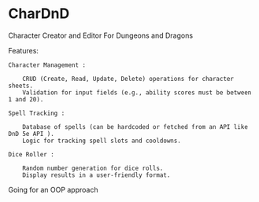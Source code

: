 # CharDnD
Character Creator and Editor For Dungeons and Dragons

Features: 

    Character Management :
    
        CRUD (Create, Read, Update, Delete) operations for character sheets.
        Validation for input fields (e.g., ability scores must be between 1 and 20).
    
    Spell Tracking :
        
        Database of spells (can be hardcoded or fetched from an API like DnD 5e API ).
        Logic for tracking spell slots and cooldowns.
    
    Dice Roller :
    
        Random number generation for dice rolls.
        Display results in a user-friendly format.

Going for an OOP approach

